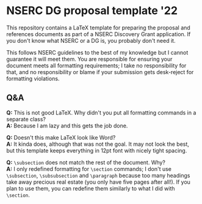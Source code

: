 # NSERC DG proposal template '22

This repository contains a LaTeX template for preparing the proposal and references documents as part of a NSERC Discovery Grant application. If you don't know what NSERC or a DG is, you probably don't need it.

This follows NSERC guidelines to the best of my knowledge but I cannot guarantee it will meet them. You are responsible for ensuring your document meets all formatting requirements; I take no responsibility for that, and no responsibility or blame if your submission gets desk-reject for formatting violations.

## Q&A


**Q:** This is not good LaTeX. Why didn't you put all formatting commands in a separate class?  
**A:** Because I am lazy and this gets the job done.

**Q:** Doesn't this make LaTeX look like Word?  
**A:** It kinda does, although that was not the goal. It may not look the best, but this template keeps everything in 12pt font with nicely tight spacing.

**Q:** `\subsection` does not match the rest of the document. Why?  
**A:** I only redefined formatting for `\section` commands; I don't use `\subsection`, `\subsubsection` and `\paragraph` because too many headings take away precious real estate (you only have five pages after all!). If you plan to use them, you can redefine them similarly to what I did with `\section`.
